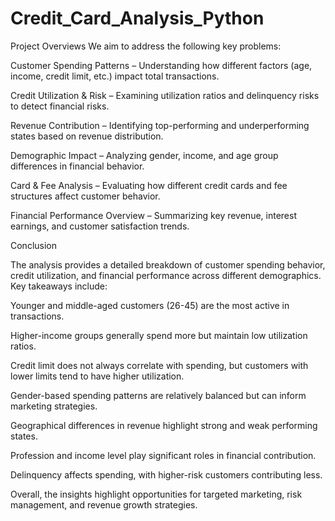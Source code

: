 # Credit_Card_Analysis_Python

Project Overviews
We aim to address the following key problems:

Customer Spending Patterns – Understanding how different factors (age, income, credit limit, etc.) impact total transactions.

Credit Utilization & Risk – Examining utilization ratios and delinquency risks to detect financial risks.

Revenue Contribution – Identifying top-performing and underperforming states based on revenue distribution.

Demographic Impact – Analyzing gender, income, and age group differences in financial behavior.

Card & Fee Analysis – Evaluating how different credit cards and fee structures affect customer behavior.

Financial Performance Overview – Summarizing key revenue, interest earnings, and customer satisfaction trends.



Conclusion

The analysis provides a detailed breakdown of customer spending behavior, credit utilization, and financial performance across different demographics. Key takeaways include:

Younger and middle-aged customers (26-45) are the most active in transactions.

Higher-income groups generally spend more but maintain low utilization ratios.

Credit limit does not always correlate with spending, but customers with lower limits tend to have higher utilization.

Gender-based spending patterns are relatively balanced but can inform marketing strategies.

Geographical differences in revenue highlight strong and weak performing states.

Profession and income level play significant roles in financial contribution.

Delinquency affects spending, with higher-risk customers contributing less.

Overall, the insights highlight opportunities for targeted marketing, risk management, and revenue growth strategies.

